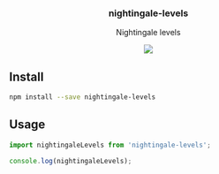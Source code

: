 <h3 align="center">
  nightingale-levels
</h3>

<p align="center">
  Nightingale levels
</p>

<p align="center">
  <a href="https://npmjs.org/package/nightingale-levels"><img src="https://img.shields.io/npm/v/nightingale-levels.svg?style=flat-square"></a>
</p>

## Install

```bash
npm install --save nightingale-levels
```

## Usage

```js
import nightingaleLevels from 'nightingale-levels';

console.log(nightingaleLevels);
```
